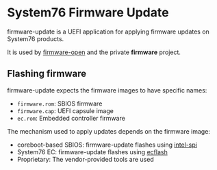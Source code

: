 # System76 Firmware Update

firmware-update is a UEFI application for applying firmware updates on System76
products.

It is used by [firmware-open](https://github.com/system76/firmware-open) and
the private **firmware** project.

## Flashing firmware

firmware-update expects the firmware images to have specific names:

- `firmware.rom`: SBIOS firmware
- `firmware.cap`: UEFI capsule image
- `ec.rom`: Embedded controller firmware

The mechanism used to apply updates depends on the firmware image:

- coreboot-based SBIOS: firmware-update flashes using [intel-spi](https://github.com/system76/intel-spi)
- System76 EC: firmware-update flashes using [ecflash](https://github.com/system76/ecflash)
- Proprietary: The vendor-provided tools are used
